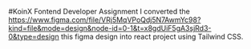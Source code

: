 #KoinX Fontend Developer Assignment
I converted the https://www.figma.com/file/VRj5MqVPoQdj5N7AwmYc98?kind=file&mode=design&node-id=0-1&t=x8gdUiF5gA3sjRd3-0&type=design this figma design into react project using Tailwind CSS.
